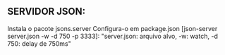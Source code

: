 



## SERVIDOR JSON:
Instala o pacote jsons.server
Configura-o em package.json 
[json-server server.json -w -d 750 -p 3333]:
"server.json: arquivo alvo, -w: watch, -d 750: delay de 750ms"